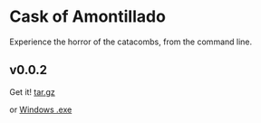 # Cask of Amontillado #

Experience the horror of the catacombs, from the command line.

## v0.0.2 ##
Get it!
[tar.gz](http://strd6.googlecode.com/files/cask-0.0.2.tar.gz)


or
[Windows .exe](http://strd6.googlecode.com/files/cask-0.0.2.exe)